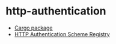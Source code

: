 # http-authentication

* [Cargo package](https://crates.io/crates/http-authentication)
* [HTTP Authentication Scheme Registry](https://www.iana.org/assignments/http-authschemes/http-authschemes.xhtml)
